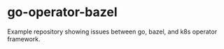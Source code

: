 # go-operator-bazel
Example repository showing issues between go, bazel, and k8s operator framework.
